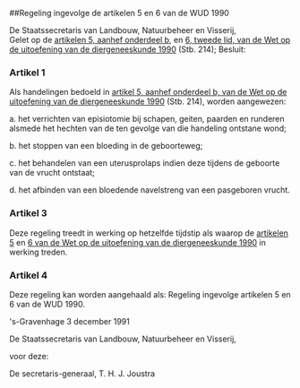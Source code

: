 <meta http-equiv='Content-Type' content='text/html; charset=utf-8' />

##Regeling ingevolge de artikelen 5 en 6 van de WUD 1990

De Staatssecretaris van Landbouw, Natuurbeheer en Visserij,  
Gelet op de [artikelen 5, aanhef onderdeel b](../../../../../../../../../../../../wet/wet/op/de/uitoefening/van/de/diergeneeskunde/1990/BWBR0004730/README.md), en [6, tweede lid, van de Wet op de uitoefening van de diergeneeskunde 1990](../../../../../../../../../../../../wet/wet/op/de/uitoefening/van/de/diergeneeskunde/1990/BWBR0004730/README.md) (Stb. 214);
Besluit:    

### Artikel  1  

Als handelingen bedoeld in [artikel 5, aanhef onderdeel b, van de Wet op de uitoefening van de diergeneeskunde 1990](../../../../../../../../../../../../wet/wet/op/de/uitoefening/van/de/diergeneeskunde/1990/BWBR0004730/README.md) (Stb. 214), worden aangewezen: 

a. het verrichten van episiotomie bij schapen, geiten, paarden en runderen alsmede het hechten van de ten gevolge van die handeling ontstane wond;  

b. het stoppen van een bloeding in de geboorteweg;  

c. het behandelen van een uterusprolaps indien deze tijdens de geboorte van de vrucht ontstaat;  

d. het afbinden van een bloedende navelstreng van een pasgeboren vrucht.   

### Artikel  3  

Deze regeling treedt in werking op hetzelfde tijdstip als waarop de [artikelen 5](../../../../../../../../../../../../wet/wet/op/de/uitoefening/van/de/diergeneeskunde/1990/BWBR0004730/README.md) en [6 van de Wet op de uitoefening van de diergeneeskunde 1990](../../../../../../../../../../../../wet/wet/op/de/uitoefening/van/de/diergeneeskunde/1990/BWBR0004730/README.md) in werking treden. 

### Artikel  4  

Deze regeling kan worden aangehaald als: Regeling ingevolge artikelen 5 en 6 van de WUD 1990. 

's-Gravenhage 
3 december 1991    

De 
Staatssecretaris van Landbouw, Natuurbeheer en Visserij,  

voor deze: 

De 
secretaris-generaal, 
T. H. J. Joustra      
